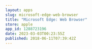 ```yaml
---
layout: apps
slug: microsoft-edge-web-browser
title: "Microsoft Edge: Web Browser"
store: apple
app_id: 1288723196
date: 2023-03-03T00:23:55Z
published: 2018-06-11T07:39:42Z
---
```

